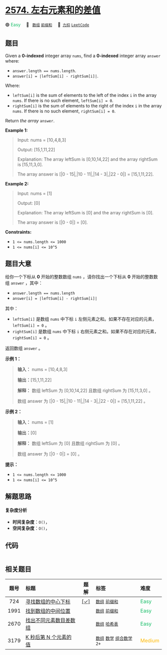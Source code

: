 # [2574. 左右元素和的差值](https://2xiao.github.io/leetcode-js/problem/2574.html)

🟢 <font color=#15bd66>Easy</font>&emsp; 🔖&ensp; [`数组`](/tag/array.md) [`前缀和`](/tag/prefix-sum.md)&emsp; 🔗&ensp;[`力扣`](https://leetcode.cn/problems/left-and-right-sum-differences) [`LeetCode`](https://leetcode.com/problems/left-and-right-sum-differences)

## 题目

Given a **0-indexed** integer array `nums`, find a **0-indexed** integer array
`answer` where:

  * `answer.length == nums.length`.
  * `answer[i] = |leftSum[i] - rightSum[i]|`.

Where:

  * `leftSum[i]` is the sum of elements to the left of the index `i` in the array `nums`. If there is no such element, `leftSum[i] = 0`.
  * `rightSum[i]` is the sum of elements to the right of the index `i` in the array `nums`. If there is no such element, `rightSum[i] = 0`.

Return _the array_ `answer`.



**Example 1:**

> Input: nums = [10,4,8,3]
> 
> Output: [15,1,11,22]
> 
> Explanation: The array leftSum is [0,10,14,22] and the array rightSum is [15,11,3,0].
> 
> The array answer is [|0 - 15|,|10 - 11|,|14 - 3|,|22 - 0|] = [15,1,11,22].

**Example 2:**

> Input: nums = [1]
> 
> Output: [0]
> 
> Explanation: The array leftSum is [0] and the array rightSum is [0].
> 
> The array answer is [|0 - 0|] = [0].

**Constraints:**

  * `1 <= nums.length <= 1000`
  * `1 <= nums[i] <= 10^5`


## 题目大意

给你一个下标从 **0** 开始的整数数组 `nums` ，请你找出一个下标从 **0** 开始的整数数组 `answer` ，其中：

  * `answer.length == nums.length`
  * `answer[i] = |leftSum[i] - rightSum[i]|`

其中：

  * `leftSum[i]` 是数组 `nums` 中下标 `i` 左侧元素之和。如果不存在对应的元素，`leftSum[i] = 0` 。
  * `rightSum[i]` 是数组 `nums` 中下标 `i` 右侧元素之和。如果不存在对应的元素，`rightSum[i] = 0` 。

返回数组 `answer` 。



**示例 1：**

> 
> 
> 
> 
> 
> **输入：** nums = [10,4,8,3]
> 
> **输出：**[15,1,11,22]
> 
> **解释：** 数组 leftSum 为 [0,10,14,22] 且数组 rightSum 为 [15,11,3,0] 。
> 
> 数组 answer 为 [|0 - 15|,|10 - 11|,|14 - 3|,|22 - 0|] = [15,1,11,22] 。
> 
> 

**示例 2：**

> 
> 
> 
> 
> 
> **输入：** nums = [1]
> 
> **输出：**[0]
> 
> **解释：** 数组 leftSum 为 [0] 且数组 rightSum 为 [0] 。
> 
> 数组 answer 为 [|0 - 0|] = [0] 。
> 
> 



**提示：**

  * `1 <= nums.length <= 1000`
  * `1 <= nums[i] <= 10^5`


## 解题思路

#### 复杂度分析

- **时间复杂度**：`O()`，
- **空间复杂度**：`O()`，

## 代码

```javascript

```

## 相关题目

<!-- prettier-ignore -->
| 题号 | 标题 | 题解 | 标签 | 难度 |
| :------: | :------ | :------: | :------ | :------ |
| 724 | [寻找数组的中心下标](https://leetcode.com/problems/find-pivot-index) | [[✓]](/problem/0724.md) |  [`数组`](/tag/array.md) [`前缀和`](/tag/prefix-sum.md) | <font color=#15bd66>Easy</font> |
| 1991 | [找到数组的中间位置](https://leetcode.com/problems/find-the-middle-index-in-array) |  |  [`数组`](/tag/array.md) [`前缀和`](/tag/prefix-sum.md) | <font color=#15bd66>Easy</font> |
| 2670 | [找出不同元素数目差数组](https://leetcode.com/problems/find-the-distinct-difference-array) |  |  [`数组`](/tag/array.md) [`哈希表`](/tag/hash-table.md) | <font color=#15bd66>Easy</font> |
| 3179 | [K 秒后第 N 个元素的值](https://leetcode.com/problems/find-the-n-th-value-after-k-seconds) |  |  [`数组`](/tag/array.md) [`数学`](/tag/math.md) [`组合数学`](/tag/combinatorics.md) `2+` | <font color=#ffb800>Medium</font> |